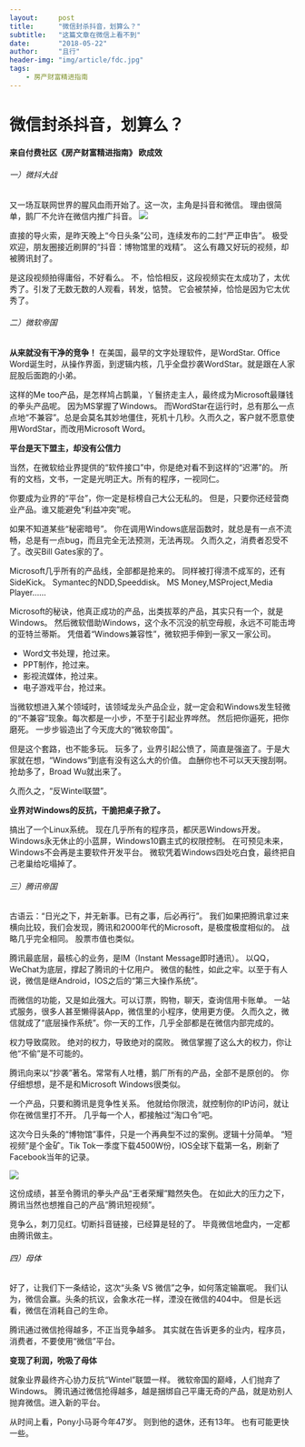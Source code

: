 ```yaml
---
layout:     post
title:      "微信封杀抖音，划算么？"
subtitle:   "这篇文章在微信上看不到"
date:       "2018-05-22"
author:     "且行"
header-img: "img/article/fdc.jpg"
tags:
    - 房产财富精进指南
---
```



# 微信封杀抖音，划算么？
#### 来自付费社区《房产财富精进指南》 欧成效


###### 一）微抖大战
又一场互联网世界的腥风血雨开始了。这一次，主角是抖音和微信。
理由很简单，鹅厂不允许在微信内推广抖音。
![](http://ojlkkbuo4.bkt.clouddn.com/tiktok-0.gif)

直接的导火索，是昨天晚上“今日头条”公司，连续发布的二封“严正申告”。
极受欢迎，朋友圈接近刷屏的“抖音：博物馆里的戏精”。
这么有趣又好玩的视频，却被腾讯封了。

是这段视频拍得庸俗，不好看么。
不，恰恰相反，这段视频实在太成功了，太优秀了。引发了无数无数的人观看，转发，惦赞。
它会被禁掉，恰恰是因为它太优秀了。

###### 二）微软帝国
**从来就没有干净的竞争！**
在美国，最早的文字处理软件，是WordStar.
Office Word诞生时，从操作界面，到逻辑内核，几乎全盘抄袭WordStar。就是跟在人家屁股后面跑的小弟。

这样的Me too产品，是怎样鸠占鹊巢，丫鬟挤走主人，最终成为Microsoft最赚钱的拳头产品呢。
因为MS掌握了Windows。
而WordStar在运行时，总有那么一点点地“不兼容”。总是会莫名其妙地僵住，死机十几秒。久而久之，客户就不愿意使用WordStar，而改用Microsoft Word。

**平台是天下盟主，却没有公信力**

当然，在微软给业界提供的“软件接口”中，你是绝对看不到这样的“迟滞”的。
所有的文档，文书，一定是光明正大。所有的程序，一视同仁。

你要成为业界的“平台”，你一定是标榜自己大公无私的。
但是，只要你还经营商业产品。谁又能避免“利益冲突”呢。

如果不知道某些“秘密暗号”。
你在调用Windows底层函数时，就总是有一点不流畅，总是有一点bug，而且完全无法预测，无法再现。
久而久之，消费者忍受不了。改买Bill Gates家的了。

Microsoft几乎所有的产品线，全部都是抢来的。
同样被打得溃不成军的，还有SideKick。
Symantec的NDD,Speeddisk。
MS Money,MSProject,Media Player……

Microsoft的秘诀，他真正成功的产品，出类拔萃的产品，其实只有一个，就是Windows。
然后微软借助Windows，这个永不沉没的航空母舰，永远不可能击垮的亚特兰蒂斯。
凭借着“Windows兼容性”，微软把手伸到一家又一家公司。

* Word文书处理，抢过来。
* PPT制作，抢过来。
* 影视流媒体，抢过来。
* 电子游戏平台，抢过来。

当微软想进入某个领域时，该领域龙头产品企业，就一定会和Windows发生轻微的“不兼容”现象。每次都是一小步，不至于引起业界哗然。
然后把你逼死，把你磨死。
一步步锻造出了今天庞大的“微软帝国”。

但是这个套路，也不能多玩。
玩多了，业界引起公愤了，简直是强盗了。于是大家就在想，“Windows”到底有没有这么大的价值。
血酬你也不可以天天搜刮啊。抢劫多了，Broad Wu就出来了。

久而久之，“反Wintel联盟”。

**业界对Windows的反抗，干脆把桌子掀了。**

搞出了一个Linux系统。
现在几乎所有的程序员，都厌恶Windows开发。
Windows永无休止的小蓝屏，Windows10霸主式的权限控制。
在可预见未来，Windows不会再是主要软件开发平台。
微软凭着Windows四处吃白食，最终把自己老巢给吃塌掉了。

###### 三）腾讯帝国
古语云：“日光之下，并无新事。已有之事，后必再行”。
我们如果把腾讯拿过来横向比较，我们会发现，腾讯和2000年代的Microsoft，是极度极度相似的。
战略几乎完全相同。
股票市值也类似。

腾讯最底层，最核心的业务，是IM（Instant Message即时通讯）。
以QQ，WeChat为底层，撑起了腾讯的十亿用户。
微信的黏性，如此之牢。以至于有人说，微信是继Android，IOS之后的“第三大操作系统”。

而微信的功能，又是如此强大。可以订票，购物，聊天，查询信用卡账单。
一站式服务，很多人甚至懒得装App，微信里的小程序，使用更方便。
久而久之，微信就成了“底层操作系统”。你一天的工作，几乎全部都是在微信内部完成的。

权力导致腐败。
绝对的权力，导致绝对的腐败。
微信掌握了这么大的权力，你让他“不偷”是不可能的。

腾讯向来以“抄袭”著名。常常有人吐槽，鹅厂所有的产品，全部不是原创的。
你仔细想想，是不是和Microsoft Windows很类似。

一个产品，只要和腾讯是竞争性关系。
他就给你限流，就控制你的IP访问，就让你在微信里打不开。
几乎每一个人，都接触过“淘口令”吧。

这次今日头条的“博物馆”事件，只是一个再典型不过的案例。逻辑十分简单。
“短视频”是个金矿。Tik Tok一季度下载4500W份，IOS全球下载第一名，刷新了Facebook当年的记录。

![](http://ojlkkbuo4.bkt.clouddn.com/f7c5163a54203622b4a863d02b03_800x606.jpg)


这份成绩，甚至令腾讯的拳头产品“王者荣耀”黯然失色。
在如此大的压力之下，腾讯当然也想推自己的产品“腾讯短视频”。

竞争么，刺刀见红。切断抖音链接，已经算是轻的了。
毕竟微信地盘内，一定都由腾讯做主。

###### 四）母体
好了，让我们下一条结论，这次“头条 VS 微信”之争，如何落定输赢呢。
我们认为，微信会赢。头条的抗议，会象水花一样，湮没在微信的404中。
但是长远看，微信在消耗自己的生命。

腾讯通过微信抢得越多，不正当竞争越多。
其实就在告诉更多的业内，程序员，消费者，不要使用“微信”平台。

**变现了利润，吮吸了母体**

就象业界最终齐心协力反抗“Wintel”联盟一样。
微软帝国的巅峰，人们抛弃了Windows。
腾讯通过微信抢得越多，越是捆绑自己平庸无奇的产品，就是劝别人抛弃微信。进入新的平台。

从时间上看，Pony小马哥今年47岁。
则到他的退休，还有13年。
也有可能更快一些。

